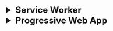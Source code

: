 <details >
 <summary style="font-size: x-large; font-weight: bold">Service Worker</summary>

- Service workers essentially act as proxy servers that sit between web applications, the browser, and the network (when available). 
- They are intended, among other things, to enable the creation of effective offline experiences, intercept network requests, and take appropriate action based on whether the network is available, and update assets residing on the server. 
- They will also allow access to push notifications and background sync APIs.
- Browser provides **separate thread** to service worker, which does not impact website performance.
- It works only on **HTTPS**, for security reasons. In firefox we can't open this in private window also.
- It does not work all browsers, but it is supported by most of them.
- A service worker is an event-driven worker
- It **can't access DOM, local storage, session storage**
- We can have multiple service workers for a single website. We can define scope of service worker to be at root or any folder

https://developer.mozilla.org/en-US/docs/Web/API/Service_Worker_API

### Setting Up Service Worker

```html
//index.html

<!DOCTYPE html>
<html lang="en">
  <head>
    <meta charset="UTF-8" />
    <meta name="viewport" content="width=device-width, initial-scale=1.0" />
    <title>Namaste Frontend System Design</title>
    <link rel="stylesheet" href="./style.css" />
    <link rel="manifest" href="./manifest.json" />
  </head>
  <body>
    <h1>Namaste Frontend System Design</h1>
    <img src="./photo.png" alt="photo" />
    <script src="./script.js"></script>
  </body>
</html>
```

1. Create a `sw.js` file. We can name it whatever we want.
2. Register the service worker.
```js
//script.js

// Check if service worker is supported by our browser
if (navigator.serviceWorker) {
  // Register the service worker

  navigator.serviceWorker
    .register("./sw.js", {
      scope: "./",
    })
    .then((res) => {
      console.log("Service worker registered successfully");
    })
    .catch((err) => {
      console.log("Error registering service worker", err);
    });
}
```

3. Service worker are Event-Driven. Below are some events that are triggered by the service worker.
```js
//sw.js

self.addEventListener("install", (e) => {

});

self.addEventListener("activate", (e) => {

});

self.addEventListener("fetch", (e) => {

});
```

4. All the data which is needed to render a page like html, css, js etc are stored by service worker in `cache storage`.

```js
//sw.js

const CACHE_NAME = "demo/v7";

const CACHE_FILES = [
  "./index.html",
  "./style.css",
  "./photo.png",
  "./script.js",
];

self.addEventListener("install", (e) => {
  e.waitUntil(
    caches.open(CACHE_NAME).then((cache) => {
      cache.addAll(CACHE_FILES);
    })
  );
});
```
![img_1.png](img_1.png)

5. How to use service worker?

Always first fetch data from network and if user is offline then fetch data from cache as backup
```js
//sw.js

self.addEventListener("fetch", (e) => {
    // Offline exprience
    // Whenever a file is requested,
    // 1. fetch from network, update my cache 2. cache as a fallback

    e.respondWith(
        fetch(e.request)
            .then((res) => {
                // update my cache
                const cloneData = res.clone();
                caches.open(CACHE_NAME).then((cache) => {
                    cache.put(e.request, cloneData);
                });
                console.log("returning from network");
                return res;
            })
            .catch(() => {
                console.log("returning from cache");
                return caches.match(e.request).then((file) => file);
            })
    );
});
```
With this whenever we have fetch call then it is intercepted by our service work and we try to get data from server
if fetch was successful then cache is updated and we return the response.

But if something goes wrong like server is down, network issue etc then we return from cache.


6. Clean-Up Step: Once start having multiple version of the same service work, then cleaning previous version cached data is 
important. We can do this during `activate` event

```js
self.addEventListener("activate", (e) => {
  // Clean up useless cache
  e.waitUntil(
    caches.keys().then((keyList) => {
      return Promise.all(
        keyList.map((key) => {
          if (key != CACHE_NAME) {
            return caches.delete(key);
          }
        })
      );
    })
  );
});
```

</details>




<details >
 <summary style="font-size: x-large; font-weight: bold">Progressive Web App</summary>


</details>

